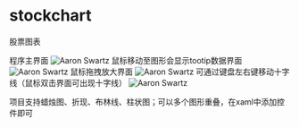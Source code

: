 # stockchart
股票图表

程序主界面
![Aaron Swartz](https://github.com/xiuxin55/stockchart/blob/master/%E5%9B%BE%E7%89%87/%E4%B8%BB%E7%95%8C%E9%9D%A2.png)
鼠标移动至图形会显示tootip数据界面
![Aaron Swartz](https://github.com/xiuxin55/stockchart/blob/master/%E5%9B%BE%E7%89%87/%E4%B8%BB%E7%95%8C%E9%9D%A2%E5%B8%A6%E6%8F%90%E7%A4%BA.png)
鼠标拖拽放大界面
![Aaron Swartz](https://github.com/xiuxin55/stockchart/blob/master/%E5%9B%BE%E7%89%87/%E6%8B%96%E6%8B%BD%E6%94%BE%E5%A4%A7.png)
可通过键盘左右键移动十字线（鼠标双击界面可出现十字线）
![Aaron Swartz](https://github.com/xiuxin55/stockchart/blob/master/%E5%9B%BE%E7%89%87/%E9%94%AE%E7%9B%98%E7%A7%BB%E5%8A%A8%E5%8D%81%E5%AD%97%E7%BA%BF.png)

项目支持蜡烛图、折现、布林线、柱状图；可以多个图形重叠，在xaml中添加控件即可
